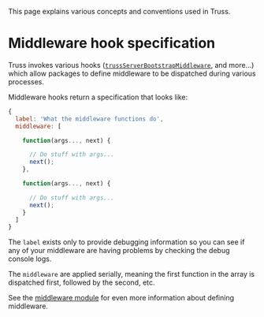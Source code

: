 This page explains various concepts and conventions used in Truss.

# Middleware hook specification

Truss invokes various hooks
([`trussServerBootstrapMiddleware`](../hooks#trussserverbootstrapmiddleware),
and more...) which allow packages to define middleware to be dispatched during
various processes.

Middleware hooks return a specification that looks like:

```javascript
{
  label: 'What the middleware functions do',
  middleware: [

    function(args..., next) {

      // Do stuff with args...
      next();
    },

    function(args..., next) {

      // Do stuff with args...
      next();
    }
  ]
}
```

The `label` exists only to provide debugging information so you can see if any
of your middleware are having problems by checking the debug console logs.

The `middleware` are applied serially, meaning the first function in the array
is dispatched first, followed by the second, etc.

See the
[middleware module](../source/src/middleware#defining-middleware)
for even more information about defining middleware.
